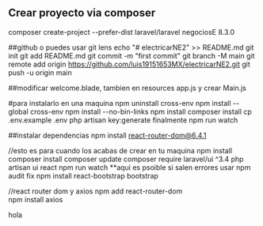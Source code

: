 ## Crear proyecto via composer
composer create-project --prefer-dist laravel/laravel negociosE 8.3.0

##github o puedes usar git lens
echo "# electricarNE2" >> README.md
git init
git add README.md
git commit -m "first commit"
git branch -M main
git remote add origin https://github.com/luis19151653MX/electricarNE2.git
git push -u origin main

##modificar 
welcome.blade, tambien en resources app.js y crear Main.js

#para instalarlo en una maquina
npm uninstall cross-env
npm install --global cross-env
npm install --no-bin-links
npm install
composer install
cp .env.example .env
php artisan key:generate
finalmente npm run watch


##instalar dependencias
npm install react-router-dom@6.4.1

//esto es para cuando los acabas de crear en tu maquina
npm install
composer install
composer update
composer require laravel/ui ^3.4
php artisan ui react
npm run watch **aqui es psoible si salen errores usar npm audit fix
npm install react-bootstrap bootstrap

//react router dom y axios
npm add react-router-dom  
 npm install axios

hola




